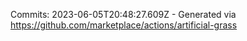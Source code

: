 Commits: 2023-06-05T20:48:27.609Z - Generated via https://github.com/marketplace/actions/artificial-grass
<br>
